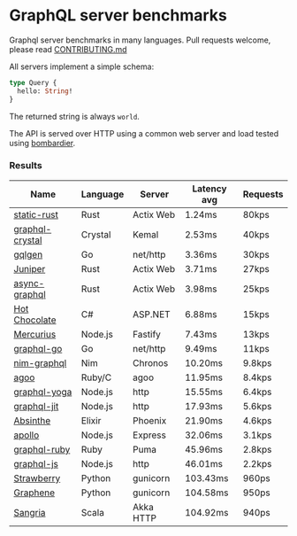 <!-- README.md is generated from README.ecr, do not edit -->

# GraphQL server benchmarks

Graphql server benchmarks in many languages. Pull requests welcome, please read [CONTRIBUTING.md](CONTRIBUTING.md)

All servers implement a simple schema:

```graphql
type Query {
  hello: String!
}
```

The returned string is always `world`.

The API is served over HTTP using a common web server and load tested using [bombardier](https://github.com/codesenberg/bombardier).

### Results

| Name                          | Language      | Server          | Latency avg      | Requests      |
| ----------------------------  | ------------- | --------------- | ---------------- | ------------- |
| [static-rust](https://actix.rs/) | Rust | Actix Web | 1.24ms | 80kps |
| [graphql-crystal](https://github.com/graphql-crystal/graphql) | Crystal | Kemal | 2.53ms | 40kps |
| [gqlgen](https://github.com/99designs/gqlgen) | Go | net/http | 3.36ms | 30kps |
| [Juniper](https://github.com/graphql-rust/juniper) | Rust | Actix Web | 3.71ms | 27kps |
| [async-graphql](https://github.com/async-graphql/async-graphql) | Rust | Actix Web | 3.98ms | 25kps |
| [Hot Chocolate](https://github.com/ChilliCream/hotchocolate) | C# | ASP.NET | 6.88ms | 15kps |
| [Mercurius](https://github.com/mercurius-js/mercurius) | Node.js | Fastify | 7.43ms | 13kps |
| [graphql-go](https://github.com/graphql-go/graphql) | Go | net/http | 9.49ms | 11kps |
| [nim-graphql](https://github.com/status-im/nim-graphql) | Nim | Chronos | 10.20ms | 9.8kps |
| [agoo](https://github.com/ohler55/agoo) | Ruby/C | agoo | 11.95ms | 8.4kps |
| [graphql-yoga](https://github.com/dotansimha/graphql-yoga) | Node.js | http | 15.55ms | 6.4kps |
| [graphql-jit](https://github.com/zalando-incubator/graphql-jit) | Node.js | http | 17.93ms | 5.6kps |
| [Absinthe](https://github.com/absinthe-graphql/absinthe) | Elixir | Phoenix | 21.90ms | 4.6kps |
| [apollo](https://github.com/apollographql/apollo-server) | Node.js | Express | 32.06ms | 3.1kps |
| [graphql-ruby](https://github.com/rmosolgo/graphql-ruby) | Ruby | Puma | 45.96ms | 2.8kps |
| [graphql-js](https://github.com/graphql/graphql-js) | Node.js | http | 46.01ms | 2.2kps |
| [Strawberry](https://github.com/strawberry-graphql/strawberry) | Python | gunicorn | 103.43ms | 960ps |
| [Graphene](https://github.com/graphql-python/graphene) | Python | gunicorn | 104.58ms | 950ps |
| [Sangria](https://github.com/sangria-graphql/sangria) | Scala | Akka HTTP | 104.92ms | 940ps |
